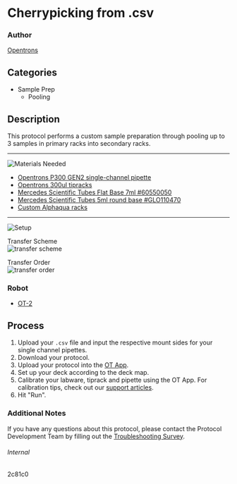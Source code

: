 # Cherrypicking from .csv

### Author
[Opentrons](https://opentrons.com/)

## Categories
* Sample Prep
	* Pooling

## Description
This protocol performs a custom sample preparation through pooling up to 3 samples in primary racks into secondary racks.

---
![Materials Needed](https://s3.amazonaws.com/opentrons-protocol-library-website/custom-README-images/001-General+Headings/materials.png)

* [Opentrons P300 GEN2 single-channel pipette](https://shop.opentrons.com/collections/ot-2-pipettes/products/single-channel-electronic-pipette?variant=5984549109789)
* [Opentrons 300ul tipracks](https://shop.opentrons.com/collections/opentrons-tips/products/opentrons-300ul-tips)
* [Mercedes Scientific Tubes Flat Base 7ml #60550050](https://www.mercedesscientific.com/buy/product/screw-cap-tube/CLENC2fcbbe9ab2407f2b7db3c5ca4455f575?text=SRS+60550050&lsi=true)
* [Mercedes Scientific Tubes 5ml round base #GLO110470](https://www.mercedesscientific.com/buy/product/test-tube/CLENC9a8cb62386ae3ba2bc4ba50fb708dc8b?text=GLO+110470&lsi=true)
* [Custom Alphaqua racks](https://s3.amazonaws.com/pf-upload-01/u-4256/0/2020-08-19/wg23biy/Alpaqua%20Custom%20Rack%20for%20CorePlus.pdf)
---

![Setup](https://s3.amazonaws.com/opentrons-protocol-library-website/custom-README-images/001-General+Headings/Setup.png)

Transfer Scheme  
![transfer scheme]()

Transfer Order  
![transfer order]()

### Robot
* [OT-2](https://opentrons.com/ot-2)

## Process
1. Upload your `.csv` file and input the respective mount sides for your single channel pipettes.
2. Download your protocol.
3. Upload your protocol into the [OT App](https://opentrons.com/ot-app).
4. Set up your deck according to the deck map.
5. Calibrate your labware, tiprack and pipette using the OT App. For calibration tips, check out our [support articles](https://support.opentrons.com/en/collections/1559720-guide-for-getting-started-with-the-ot-2).
6. Hit "Run".

### Additional Notes
If you have any questions about this protocol, please contact the Protocol Development Team by filling out the [Troubleshooting Survey](https://protocol-troubleshooting.paperform.co/).

###### Internal
2c81c0
